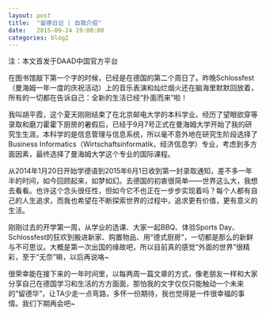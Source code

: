 ```yaml
---
layout: post
title:  "留德日记 | 自我介绍"
date:   2015-09-24 19:00:00
categories: blog2
---
```

注：本文首发于DAAD中国官方平台

在图书馆敲下第一个字的时候，已经是在德国的第二个周日了。昨晚Schlossfest（曼海姆一年一度的庆祝活动）上的音乐表演和灿烂烟火还在脑海里默默回放着，所有的一切都在告诉自己：全新的生活已经“扑面而来”啦！

我叫胡平霞，这个夏天刚刚结束了在北京邮电大学的本科学业。经历了望眼欲穿等录取和磨刀霍霍下厨房的暑假后，已经于9月7号正式在曼海姆大学开始了我的研究生生涯。本科学的是信息管理与信息系统，所以毫不意外地在研究生阶段选择了Business Informatics（Wirtschaftsinformatik，经济信息学）专业，考虑到多方面因素，最终选择了曼海姆大学这个专业的国际课程。

从2014年1月20日开始学德语到2015年6月1日收到第一封录取通知，差不多一年半的时间，如今回顾起来，如梦如幻。去德国的初衷很简单——世界这么大，我想去看看。也许这个念头很任性，但如今它不也正在一步步实现着吗？每个人都有自己的人生追求，而我也希望在不断探索世界的过程中，追求更有价值，更有意义的生活。

刚刚过去的开学第一周，从学业的选课、大家一起BBQ、体验Sports Day、Schlossfest的狂欢到搬进新家、购置物品、用“德式厨房”，一切都是那么的新鲜与不可思议。大概是第一次出国的缘故吧，所以目前真的感觉“外面的世界”很精彩，至于“无奈”嘛，以后再说咯~

很荣幸能在接下来的一年时间里，以每两周一篇文章的方式，像老朋友一样和大家分享自己在德国学习和生活的方方面面，那怕我的文字仅仅只能触动一个未来的“留德华”，让TA少走一点弯路，多怀一份期待，我也觉得是一件很幸福的事情。我们下期再会吧~
